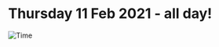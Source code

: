 # Thursday 11 Feb 2021 - all day!
![Time](https://github.com/rich-ctm/today/workflows/Time/badge.svg)
